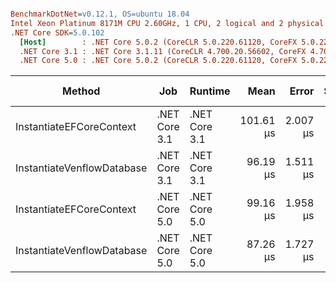 ``` ini

BenchmarkDotNet=v0.12.1, OS=ubuntu 18.04
Intel Xeon Platinum 8171M CPU 2.60GHz, 1 CPU, 2 logical and 2 physical cores
.NET Core SDK=5.0.102
  [Host]        : .NET Core 5.0.2 (CoreCLR 5.0.220.61120, CoreFX 5.0.220.61120), X64 RyuJIT
  .NET Core 3.1 : .NET Core 3.1.11 (CoreCLR 4.700.20.56602, CoreFX 4.700.20.56604), X64 RyuJIT
  .NET Core 5.0 : .NET Core 5.0.2 (CoreCLR 5.0.220.61120, CoreFX 5.0.220.61120), X64 RyuJIT


```
|                     Method |           Job |       Runtime |      Mean |    Error |   StdDev |  Gen 0 |  Gen 1 | Gen 2 | Allocated |
|--------------------------- |-------------- |-------------- |----------:|---------:|---------:|-------:|-------:|------:|----------:|
|   InstantiateEFCoreContext | .NET Core 3.1 | .NET Core 3.1 | 101.61 μs | 2.007 μs | 2.748 μs | 2.0752 | 0.1221 |     - |  39.11 KB |
| InstantiateVenflowDatabase | .NET Core 3.1 | .NET Core 3.1 |  96.19 μs | 1.511 μs | 1.340 μs | 1.9531 | 0.1221 |     - |  37.09 KB |
|   InstantiateEFCoreContext | .NET Core 5.0 | .NET Core 5.0 |  99.16 μs | 1.958 μs | 1.736 μs | 2.4414 | 0.1221 |     - |  45.19 KB |
| InstantiateVenflowDatabase | .NET Core 5.0 | .NET Core 5.0 |  87.26 μs | 1.727 μs | 2.056 μs | 1.9531 | 0.1221 |     - |  37.12 KB |
